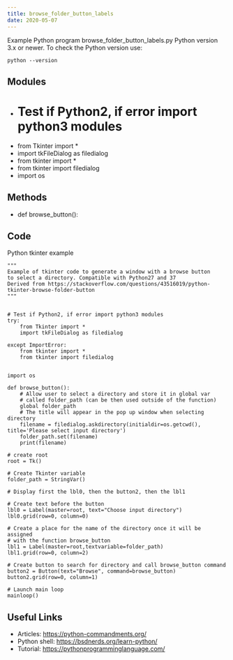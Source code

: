 ```yaml
---
title: browse_folder_button_labels
date: 2020-05-07
---
```

Example Python program browse_folder_button_labels.py
Python version 3.x or newer.
To check the Python version use:

    python --version

## Modules

* # Test if Python2, if error import python3 modules
* from Tkinter import *
* import tkFileDialog as filedialog
* from tkinter import *
* from tkinter import filedialog
* import os

## Methods

* def browse_button():

## Code

Python tkinter example

    """
    Example of tkinter code to generate a window with a browse button
    to select a directory. Compatible with Python27 and 37
    Derived from https://stackoverflow.com/questions/43516019/python-tkinter-browse-folder-button
    """
    
    
    # Test if Python2, if error import python3 modules
    try:
        from Tkinter import *
        import tkFileDialog as filedialog
        
    except ImportError:
        from tkinter import *
        from tkinter import filedialog
    
    
    import os
        
    def browse_button():
        # Allow user to select a directory and store it in global var
        # called folder_path (can be then used outside of the function)
        global folder_path
        # The title will appear in the pop up window when selecting directory
        filename = filedialog.askdirectory(initialdir=os.getcwd(), title='Please select input directory')
        folder_path.set(filename)
        print(filename)
    
    # create root
    root = Tk()
    
    # Create Tkinter variable
    folder_path = StringVar()
    
    # Display first the lbl0, then the button2, then the lbl1
    
    # Create text before the button
    lbl0 = Label(master=root, text="Choose input directory")
    lbl0.grid(row=0, column=0)
    
    # Create a place for the name of the directory once it will be assigned 
    # with the function browse_button
    lbl1 = Label(master=root,textvariable=folder_path)
    lbl1.grid(row=0, column=2)
    
    # Create button to search for directory and call browse_button command
    button2 = Button(text="Browse", command=browse_button)
    button2.grid(row=0, column=1)
    
    # Launch main loop
    mainloop()
    

## Useful Links

- Articles: https://python-commandments.org/
- Python shell: https://bsdnerds.org/learn-python/
- Tutorial: https://pythonprogramminglanguage.com/
